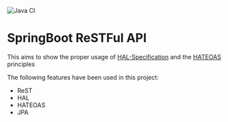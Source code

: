 ![Java CI](https://github.com/andreas-trenkmann/Spring-HATEOAS-RestAPI/workflows/Java%20CI/badge.svg?branch=master)
# SpringBoot ReSTFul API

This aims to show the proper usage of [HAL-Specification](http://stateless.co/hal_specification.html) and the [HATEOAS](https://spring.io/projects/spring-hateoas) principles

The following features have been used in this project:
* ReST
* HAL  
* HATEOAS
* JPA
